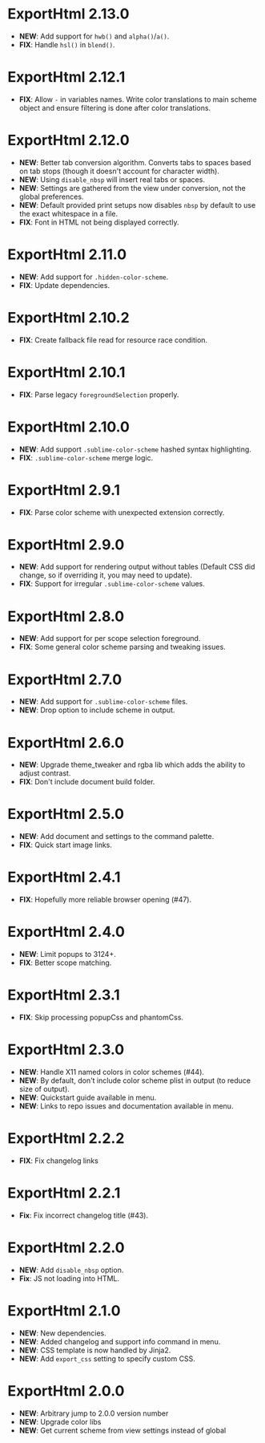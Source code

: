 # ExportHtml 2.13.0

- **NEW**: Add support for `hwb()` and `alpha()`/`a()`.
- **FIX**: Handle `hsl()` in `blend()`.

# ExportHtml 2.12.1

- **FIX**: Allow `-` in variables names. Write color translations to main scheme object and ensure filtering is done after color translations.

# ExportHtml 2.12.0

- **NEW**: Better tab conversion algorithm. Converts tabs to spaces based on tab stops (though it doesn't account for character width).
- **NEW**: Using `disable_nbsp` will insert real tabs or spaces.
- **NEW**: Settings are gathered from the view under conversion, not the global preferences.
- **NEW**: Default provided print setups now disables `nbsp` by default to use the exact whitespace in a file.
- **FIX**: Font in HTML not being displayed correctly.

# ExportHtml 2.11.0

- **NEW**: Add support for `.hidden-color-scheme`.
- **FIX**: Update dependencies.

# ExportHtml 2.10.2

- **FIX**: Create fallback file read for resource race condition.

# ExportHtml 2.10.1

- **FIX**: Parse legacy `foregroundSelection` properly.

# ExportHtml 2.10.0

- **NEW**: Add support `.sublime-color-scheme` hashed syntax highlighting.
- **FIX**: `.sublime-color-scheme` merge logic.

# ExportHtml 2.9.1

- **FIX**: Parse color scheme with unexpected extension correctly.

# ExportHtml 2.9.0

- **NEW**: Add support for rendering output without tables (Default CSS did change, so if overriding it, you may need to update).
- **FIX**: Support for irregular `.sublime-color-scheme` values.

# ExportHtml 2.8.0

- **NEW**: Add support for per scope selection foreground.
- **FIX**: Some general color scheme parsing and tweaking issues.

# ExportHtml 2.7.0

- **NEW**: Add support for `.sublime-color-scheme` files.
- **NEW**: Drop option to include scheme in output.

# ExportHtml 2.6.0

- **NEW**: Upgrade theme_tweaker and rgba lib which adds the ability to adjust contrast.
- **FIX**: Don't include document build folder.

# ExportHtml 2.5.0

- **NEW**: Add document and settings to the command palette.
- **FIX**: Quick start image links.

# ExportHtml 2.4.1

- **FIX**: Hopefully more reliable browser opening (#47).

# ExportHtml 2.4.0

- **NEW**: Limit popups to 3124+.
- **FIX**: Better scope matching.

# ExportHtml 2.3.1

- **FIX**: Skip processing popupCss and phantomCss.

# ExportHtml 2.3.0

- **NEW**: Handle X11 named colors in color schemes (#44).
- **NEW**: By default, don't include color scheme plist in output (to reduce size of output).
- **NEW**: Quickstart guide available in menu.
- **NEW**: Links to repo issues and documentation available in menu.

# ExportHtml 2.2.2

- **FIX**: Fix changelog links

# ExportHtml 2.2.1

- **Fix**: Fix incorrect changelog title (#43).

# ExportHtml 2.2.0

- **NEW**: Add `disable_nbsp` option.
- **Fix**: JS not loading into HTML.

# ExportHtml 2.1.0

- **NEW**: New dependencies.
- **NEW**: Added changelog and support info command in menu.
- **NEW**: CSS template is now handled by Jinja2.
- **NEW**: Add `export_css` setting to specify custom CSS.

# ExportHtml 2.0.0

- **NEW**: Arbitrary jump to 2.0.0 version number
- **NEW**: Upgrade color libs
- **NEW**: Get current scheme from view settings instead of global
